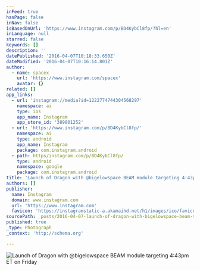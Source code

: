 ```yaml
---
inFeed: true
hasPage: false
inNav: false
isBasedOnUrl: 'https://www.instagram.com/p/BD4KybCl8fp/?hl=en'
inLanguage: null
starred: false
keywords: []
description: ''
datePublished: '2016-04-07T10:18:33.650Z'
dateModified: '2016-04-07T10:16:14.801Z'
author:
  - name: spacex
    url: 'https://www.instagram.com/spacex'
    avatar: {}
related: []
app_links:
  - url: 'instagram://media?id=1222774744304568297'
    namespace: ai
    type: ios
    app_name: Instagram
    app_store_id: '389801252'
  - url: 'https://www.instagram.com/p/BD4KybCl8fp/'
    namespace: ai
    type: android
    app_name: Instagram
    package: com.instagram.android
  - path: https/instagram.com/p/BD4KybCl8fp/
    type: android
    namespace: google
    package: com.instagram.android
title: 'Launch of Dragon with @bigelowspace BEAM module targeting 4:43pm ET on Friday'
authors: []
publisher:
  name: Instagram
  domain: www.instagram.com
  url: 'https://www.instagram.com'
  favicon: 'https://instagramstatic-a.akamaihd.net/h1/images/ico/favicon.ico/7cdab0872b15.ico'
sourcePath: _posts/2016-04-07-launch-of-dragon-with-bigelowspace-beam-module-targeting-4.md
published: true
_type: Photograph
_context: 'http://schema.org'

---
```

![Launch of Dragon with @bigelowspace BEAM module targeting 4:43pm ET on Friday](https://s3-us-west-2.amazonaws.com/the-grid-img/p/ac47f3ea471b0d69a50acbf7c846f61a0a30fd96.jpg)